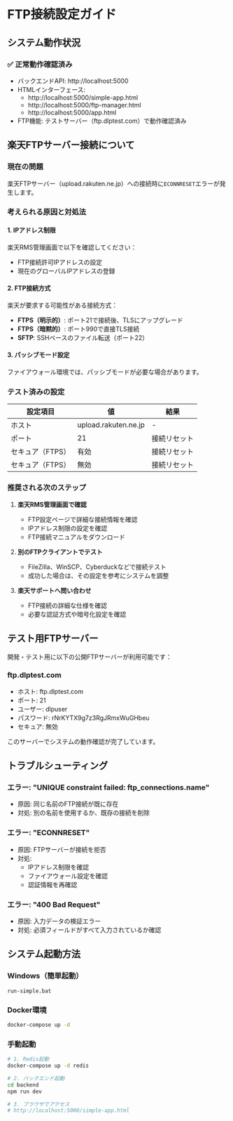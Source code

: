 # FTP接続設定ガイド

## システム動作状況

### ✅ 正常動作確認済み
- バックエンドAPI: http://localhost:5000
- HTMLインターフェース: 
  - http://localhost:5000/simple-app.html
  - http://localhost:5000/ftp-manager.html
  - http://localhost:5000/app.html
- FTP機能: テストサーバー（ftp.dlptest.com）で動作確認済み

## 楽天FTPサーバー接続について

### 現在の問題
楽天FTPサーバー（upload.rakuten.ne.jp）への接続時に`ECONNRESET`エラーが発生します。

### 考えられる原因と対処法

#### 1. IPアドレス制限
楽天RMS管理画面で以下を確認してください：
- FTP接続許可IPアドレスの設定
- 現在のグローバルIPアドレスの登録

#### 2. FTP接続方式
楽天が要求する可能性がある接続方式：
- **FTPS（明示的）**: ポート21で接続後、TLSにアップグレード
- **FTPS（暗黙的）**: ポート990で直接TLS接続
- **SFTP**: SSHベースのファイル転送（ポート22）

#### 3. パッシブモード設定
ファイアウォール環境では、パッシブモードが必要な場合があります。

### テスト済みの設定

| 設定項目 | 値 | 結果 |
|---------|-----|------|
| ホスト | upload.rakuten.ne.jp | - |
| ポート | 21 | 接続リセット |
| セキュア（FTPS） | 有効 | 接続リセット |
| セキュア（FTPS） | 無効 | 接続リセット |

### 推奨される次のステップ

1. **楽天RMS管理画面で確認**
   - FTP設定ページで詳細な接続情報を確認
   - IPアドレス制限の設定を確認
   - FTP接続マニュアルをダウンロード

2. **別のFTPクライアントでテスト**
   - FileZilla、WinSCP、Cyberduckなどで接続テスト
   - 成功した場合は、その設定を参考にシステムを調整

3. **楽天サポートへ問い合わせ**
   - FTP接続の詳細な仕様を確認
   - 必要な認証方式や暗号化設定を確認

## テスト用FTPサーバー

開発・テスト用に以下の公開FTPサーバーが利用可能です：

### ftp.dlptest.com
- ホスト: ftp.dlptest.com
- ポート: 21
- ユーザー: dlpuser
- パスワード: rNrKYTX9g7z3RgJRmxWuGHbeu
- セキュア: 無効

このサーバーでシステムの動作確認が完了しています。

## トラブルシューティング

### エラー: "UNIQUE constraint failed: ftp_connections.name"
- 原因: 同じ名前のFTP接続が既に存在
- 対処: 別の名前を使用するか、既存の接続を削除

### エラー: "ECONNRESET"
- 原因: FTPサーバーが接続を拒否
- 対処: 
  - IPアドレス制限を確認
  - ファイアウォール設定を確認
  - 認証情報を再確認

### エラー: "400 Bad Request"
- 原因: 入力データの検証エラー
- 対処: 必須フィールドがすべて入力されているか確認

## システム起動方法

### Windows（簡単起動）
```batch
run-simple.bat
```

### Docker環境
```bash
docker-compose up -d
```

### 手動起動
```bash
# 1. Redis起動
docker-compose up -d redis

# 2. バックエンド起動
cd backend
npm run dev

# 3. ブラウザでアクセス
# http://localhost:5000/simple-app.html
```